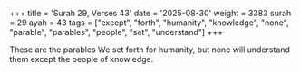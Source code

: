 +++
title = 'Surah 29, Verses 43'
date = '2025-08-30'
weight = 3383
surah = 29
ayah = 43
tags = ["except", "forth", "humanity", "knowledge", "none", "parable", "parables", "people", "set", "understand"]
+++

These are the parables We set forth for humanity, but none will understand them except the people of knowledge.